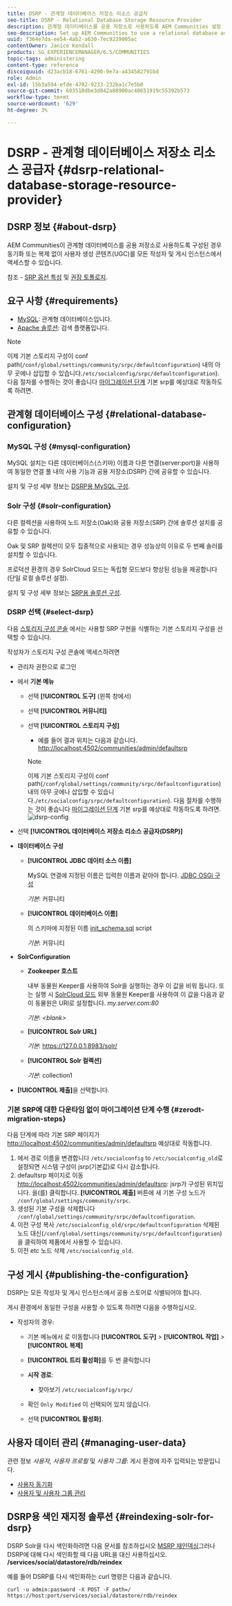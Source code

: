 ```yaml
---
title: DSRP - 관계형 데이터베이스 저장소 리소스 공급자
seo-title: DSRP - Relational Database Storage Resource Provider
description: 관계형 데이터베이스를 공용 저장소로 사용하도록 AEM Communities 설정
seo-description: Set up AEM Communities to use a relational database as its common store
uuid: f364e7da-ee54-4ab2-a630-7ec9239005ac
contentOwner: Janice Kendall
products: SG_EXPERIENCEMANAGER/6.5/COMMUNITIES
topic-tags: administering
content-type: reference
discoiquuid: d23acb18-6761-4290-9e7a-a434582791bd
role: Admin
exl-id: 15b3a594-efde-4702-9233-232ba1c7e5b0
source-git-commit: 603518dbe3d842a08900ac40651919c55392b573
workflow-type: tm+mt
source-wordcount: '629'
ht-degree: 3%

---
```


# DSRP - 관계형 데이터베이스 저장소 리소스 공급자 {#dsrp-relational-database-storage-resource-provider}

## DSRP 정보 {#about-dsrp}

AEM Communities이 관계형 데이터베이스를 공용 저장소로 사용하도록 구성된 경우 동기화 또는 복제 없이 사용자 생성 콘텐츠(UGC)를 모든 작성자 및 게시 인스턴스에서 액세스할 수 있습니다.

참조 - [SRP 옵션 특성](working-with-srp.md#characteristics-of-srp-options) 및 [권장 토폴로지](topologies.md).

## 요구 사항 {#requirements}

* [MySQL](#mysql-configuration): 관계형 데이터베이스입니다.
* [Apache 솔루션](#solr-configuration): 검색 플랫폼입니다.

>[!NOTE]
>
>이제 기본 스토리지 구성이 conf path(`/conf/global/settings/community/srpc/defaultconfiguration`) 내의 아무 곳에나 삽입할 수 있습니다.`/etc/socialconfig/srpc/defaultconfiguration`). 다음 절차를 수행하는 것이 좋습니다 [마이그레이션 단계](#zerodt-migration-steps) 기본 srp를 예상대로 작동하도록 하려면.

## 관계형 데이터베이스 구성 {#relational-database-configuration}

### MySQL 구성 {#mysql-configuration}

MySQL 설치는 다른 데이터베이스(스키마) 이름과 다른 연결(server:port)을 사용하여 동일한 연결 풀 내의 사용 기능과 공용 저장소(DSRP) 간에 공유할 수 있습니다.

설치 및 구성 세부 정보는 [DSRP용 MySQL 구성](dsrp-mysql.md).

### Solr 구성 {#solr-configuration}

다른 컬렉션을 사용하여 노드 저장소(Oak)와 공용 저장소(SRP) 간에 솔루션 설치를 공유할 수 있습니다.

Oak 및 SRP 컬렉션이 모두 집중적으로 사용되는 경우 성능상의 이유로 두 번째 솔러를 설치할 수 있습니다.

프로덕션 환경의 경우 SolrCloud 모드는 독립형 모드보다 향상된 성능을 제공합니다(단일 로컬 솔루션 설정).

설치 및 구성 세부 정보는 [SRP용 솔루션 구성](solr.md).

### DSRP 선택 {#select-dsrp}

다음 [스토리지 구성 콘솔](srp-config.md) 에서는 사용할 SRP 구현을 식별하는 기본 스토리지 구성을 선택할 수 있습니다.

작성자가 스토리지 구성 콘솔에 액세스하려면

* 관리자 권한으로 로그인
* 에서 **기본 메뉴**

   * 선택 **[!UICONTROL 도구]** (왼쪽 창에서)
   * 선택 **[!UICONTROL 커뮤니티]**
   * 선택 **[!UICONTROL 스토리지 구성]**

      * 예를 들어 결과 위치는 다음과 같습니다. [http://localhost:4502/communities/admin/defaultsrp](http://localhost:4502/communities/admin/defaultsrp)
      >[!NOTE]
      >
      >이제 기본 스토리지 구성이 conf path(`/conf/global/settings/community/srpc/defaultconfiguration`) 내의 아무 곳에나 삽입할 수 있습니다.`/etc/socialconfig/srpc/defaultconfiguration`). 다음 절차를 수행하는 것이 좋습니다 [마이그레이션 단계](#zerodt-migration-steps) 기본 srp를 예상대로 작동하도록 하려면.
   ![dsrp-config](assets/dsrp-config.png)

* 선택 **[!UICONTROL 데이터베이스 저장소 리소스 공급자(DSRP)]**
* **데이터베이스 구성**

   * **[!UICONTROL JDBC 데이터 소스 이름]**

      MySQL 연결에 지정된 이름은 입력한 이름과 같아야 합니다. [JDBC OSGi 구성](dsrp-mysql.md#configurejdbcconnections)

      *기본*: 커뮤니티

   * **[!UICONTROL 데이터베이스 이름]**

      의 스키마에 지정된 이름 [init_schema.sql](dsrp-mysql.md#obtain-the-sql-script) script

      *기본*: 커뮤니티

* **SolrConfiguration**

   * **[](https://cwiki.apache.org/confluence/display/solr/Using+ZooKeeper+to+Manage+Configuration+Files)Zookeeper 호스트**

      내부 동물원 Keeper를 사용하여 Solr을 실행하는 경우 이 값을 비워 둡니다. 또는 실행 시 [SolrCloud 모드](solr.md#solrcloud-mode) 외부 동물원 Keeper를 사용하여 이 값을 다음과 같이 동물원은 URI로 설정합니다. *my.server.com:80*

      *기본*: *&lt;blank>*

   * **[!UICONTROL Solr URL]**

      *기본*: https://127.0.0.1:8983/solr/

   * **[!UICONTROL Solr 컬렉션]**

      *기본*: collection1

* **[!UICONTROL 제출]**&#x200B;을 선택합니다.

### 기본 SRP에 대한 다운타임 없이 마이그레이션 단계 수행 {#zerodt-migration-steps}

다음 단계에 따라 기본 SRP 페이지가 [http://localhost:4502/communities/admin/defaultsrp](http://localhost:4502/communities/admin/defaultsrp) 예상대로 작동합니다.

1. 에서 경로 이름을 변경합니다 `/etc/socialconfig` to `/etc/socialconfig_old`로 설정되면 시스템 구성이 jsrp(기본값)로 다시 감소합니다.
1. defaultsrp 페이지로 이동 [http://localhost:4502/communities/admin/defaultsrp](http://localhost:4502/communities/admin/defaultsrp): jsrp가 구성된 위치입니다. 을(를) 클릭합니다. **[!UICONTROL 제출]** 버튼에 새 기본 구성 노드가 `/conf/global/settings/community/srpc`.
1. 생성된 기본 구성을 삭제합니다 `/conf/global/settings/community/srpc/defaultconfiguration`.
1. 이전 구성 복사 `/etc/socialconfig_old/srpc/defaultconfiguration` 삭제된 노드 대신(`/conf/global/settings/community/srpc/defaultconfiguration`)을 클릭하여 제품에서 사용할 수 있습니다.
1. 이전 etc 노드 삭제 `/etc/socialconfig_old`.

## 구성 게시 {#publishing-the-configuration}

DSRP는 모든 작성자 및 게시 인스턴스에서 공용 스토어로 식별되어야 합니다.

게시 환경에서 동일한 구성을 사용할 수 있도록 하려면 다음을 수행하십시오.

* 작성자의 경우:

   * 기본 메뉴에서 로 이동합니다 **[!UICONTROL 도구]** > **[!UICONTROL 작업]** > **[!UICONTROL 복제]**
   * **[!UICONTROL 트리 활성화]**&#x200B;를 두 번 클릭합니다
   * **시작 경로**:

      * 찾아보기 `/etc/socialconfig/srpc/`
   * 확인 `Only Modified` 이 선택되어 있지 않습니다.
   * 선택 **[!UICONTROL 활성화]**.


## 사용자 데이터 관리 {#managing-user-data}

관련 정보 *사용자*, *사용자 프로필* 및 *사용자 그룹*: 게시 환경에 자주 입력되는 방문입니다.

* [사용자 동기화](sync.md)
* [사용자 및 사용자 그룹 관리](users.md)

## DSRP용 색인 재지정 솔루션 {#reindexing-solr-for-dsrp}

DSRP Solr을 다시 색인화하려면 다음 문서를 참조하십시오 [MSRP 재인덱싱](msrp.md#msrp-reindex-tool)그러나 DSRP에 대해 다시 색인화할 때 다음 URL을 대신 사용하십시오. **/services/social/datastore/rdb/reindex**

예를 들어 DSRP를 다시 색인화하는 curl 명령은 다음과 같습니다.

```shell
curl -u admin:password -X POST -F path=/ https://host:port/services/social/datastore/rdb/reindex
```
